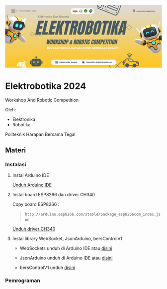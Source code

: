 ![Elektrobotika 2024](https://github.com/Faizyee/Elektrobotika_2024/blob/a62c9610bb55eec299da8ea1fce67014cdcda204/fp.png)

# Elektrobotika 2024
Workshop And Robotic Competition

Oleh:
- Elektronika
- Robotika

Politeknik Harapan Bersama Tegal

## Materi

### Instalasi

1. Instal Arduino IDE
   
   [Unduh Arduino IDE](https://www.arduino.cc/en/software)

3. Instal board ESP8266 dan driver CH340

   Copy board ESP8266 :
   >  ```http://arduino.esp8266.com/stable/package_esp8266com_index.json```

   [Unduh driver CH340](https://sparks.gogo.co.nz/ch340.html)

5. Instal library WebSocket, JsonArduino, bersControlV1

   - WebSockets unduh di Arduino IDE atau [disini](https://github.com/Links2004/arduinoWebSockets)
   
   - JsonArduino unduh di Arduino IDE atau [disini](https://github.com/bblanchon/ArduinoJson)
   
   - bersControlV1 unduh [disini](https://github.com/Faizyee/BersControl/archive/refs/heads/main.zip)

### Pemrograman